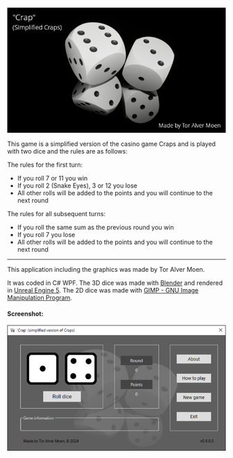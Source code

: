 ![Title Image](Crap/img/CrapSplash.png)

This game is a simplified version of the casino game Craps and is played with two dice and the rules are as follows:

The rules for the first turn:
* If you roll 7 or 11 you win
* If you roll 2 (Snake Eyes), 3 or 12 you lose
* All other rolls will be added to the points and you will continue to the next round

The rules for all subsequent turns:
* If you roll the same sum as the previous round you win
* If you roll 7 you lose
* All other rolls will be added to the points and you will continue to the next round

---

This application including the graphics was made by Tor Alver Moen.

It was coded in C# WPF. The 3D dice was made with <a href="https://www.blender.org" target="_blank">Blender</a> and rendered in <a href="https://www.unrealengine.com" target="_blank">Unreal Engine 5</a>. The 2D dice was made with <a href="https://www.gimp.org" target="_blank">GIMP - GNU Image Manipulation Program</a>.

#### Screenshot:

![Screenshot](doc/screenshot.png)
